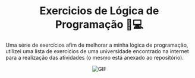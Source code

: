 <h1 align="center">Exercicios de Lógica de Programação 🧠💻</h1>

Uma série de exercícios afim de melhorar a minha lógica de programação, utilizei uma lista de exercícios de uma universidade encontrado na internet para a realização das atividades (o mesmo está anexado ao repositório).

<div align="center">
  <img src="https://media.giphy.com/media/26gR0YFZxWbnUPtMA/giphy.gif" alt="GIF">
</div>
